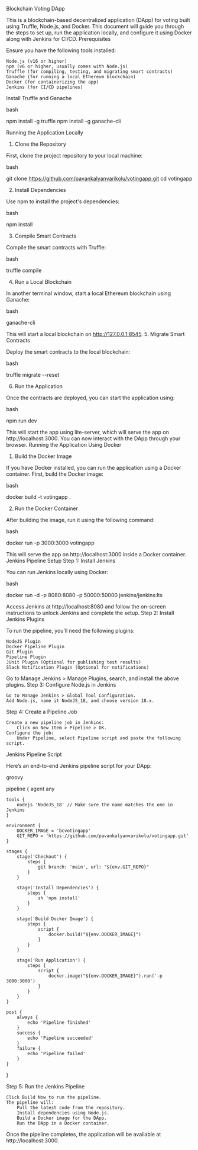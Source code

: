 Blockchain Voting DApp

This is a blockchain-based decentralized application (DApp) for voting built using Truffle, Node.js, and Docker. This document will guide you through the steps to set up, run the application locally, and configure it using Docker along with Jenkins for CI/CD.
Prerequisites

Ensure you have the following tools installed:

    Node.js (v16 or higher)
    npm (v6 or higher, usually comes with Node.js)
    Truffle (for compiling, testing, and migrating smart contracts)
    Ganache (for running a local Ethereum blockchain)
    Docker (for containerizing the app)
    Jenkins (for CI/CD pipelines)

Install Truffle and Ganache

bash

npm install -g truffle
npm install -g ganache-cli

Running the Application Locally
1. Clone the Repository

First, clone the project repository to your local machine:

bash

git clone https://github.com/pavankalyanvarikolu/votingapp.git
cd votingapp

2. Install Dependencies

Use npm to install the project's dependencies:

bash

npm install

3. Compile Smart Contracts

Compile the smart contracts with Truffle:

bash

truffle compile

4. Run a Local Blockchain

In another terminal window, start a local Ethereum blockchain using Ganache:

bash

ganache-cli

This will start a local blockchain on http://127.0.0.1:8545.
5. Migrate Smart Contracts

Deploy the smart contracts to the local blockchain:

bash

truffle migrate --reset

6. Run the Application

Once the contracts are deployed, you can start the application using:

bash

npm run dev

This will start the app using lite-server, which will serve the app on http://localhost:3000. You can now interact with the DApp through your browser.
Running the Application Using Docker
1. Build the Docker Image

If you have Docker installed, you can run the application using a Docker container. First, build the Docker image:

bash

docker build -t votingapp .

2. Run the Docker Container

After building the image, run it using the following command:

bash

docker run -p 3000:3000 votingapp

This will serve the app on http://localhost:3000 inside a Docker container.
Jenkins Pipeline Setup
Step 1: Install Jenkins

You can run Jenkins locally using Docker:

bash

docker run -d -p 8080:8080 -p 50000:50000 jenkins/jenkins:lts

Access Jenkins at http://localhost:8080 and follow the on-screen instructions to unlock Jenkins and complete the setup.
Step 2: Install Jenkins Plugins

To run the pipeline, you’ll need the following plugins:

    NodeJS Plugin
    Docker Pipeline Plugin
    Git Plugin
    Pipeline Plugin
    JUnit Plugin (Optional for publishing test results)
    Slack Notification Plugin (Optional for notifications)

Go to Manage Jenkins > Manage Plugins, search, and install the above plugins.
Step 3: Configure Node.js in Jenkins

    Go to Manage Jenkins > Global Tool Configuration.
    Add Node.js, name it NodeJS_18, and choose version 18.x.

Step 4: Create a Pipeline Job

    Create a new pipeline job in Jenkins:
        Click on New Item > Pipeline > OK.
    Configure the job:
        Under Pipeline, select Pipeline script and paste the following script.

Jenkins Pipeline Script

Here’s an end-to-end Jenkins pipeline script for your DApp:

groovy

pipeline {
    agent any

    tools {
        nodejs 'NodeJS_18' // Make sure the name matches the one in Jenkins
    }

    environment {
        DOCKER_IMAGE = 'bcvotingapp'
        GIT_REPO = 'https://github.com/pavankalyanvarikolu/votingapp.git'
    }

    stages {
        stage('Checkout') {
            steps {
                git branch: 'main', url: "${env.GIT_REPO}"
            }
        }

        stage('Install Dependencies') {
            steps {
                sh 'npm install'
            }
        }

        stage('Build Docker Image') {
            steps {
                script {
                    docker.build("${env.DOCKER_IMAGE}")
                }
            }
        }

        stage('Run Application') {
            steps {
                script {
                    docker.image("${env.DOCKER_IMAGE}").run('-p 3000:3000')
                }
            }
        }
    }

    post {
        always {
            echo 'Pipeline finished'
        }
        success {
            echo 'Pipeline succeeded'
        }
        failure {
            echo 'Pipeline failed'
        }
    }
}

Step 5: Run the Jenkins Pipeline

    Click Build Now to run the pipeline.
    The pipeline will:
        Pull the latest code from the repository.
        Install dependencies using Node.js.
        Build a Docker image for the DApp.
        Run the DApp in a Docker container.

Once the pipeline completes, the application will be available at http://localhost:3000.